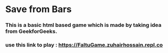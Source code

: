 # Save from Bars

### This is a basic html based game which is made by taking idea from GeekforGeeks.

### use this link to play : https://FaltuGame.zuhairhossain.repl.co
